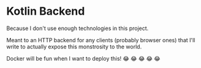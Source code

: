 # Kotlin Backend

Because I don't use enough technologies in this project.

Meant to an HTTP backend for any clients (probably browser ones) that I'll write
to actually expose this monstrosity to the world.

Docker will be fun when I want to deploy this! 😂 😂 😂 😂 😂
